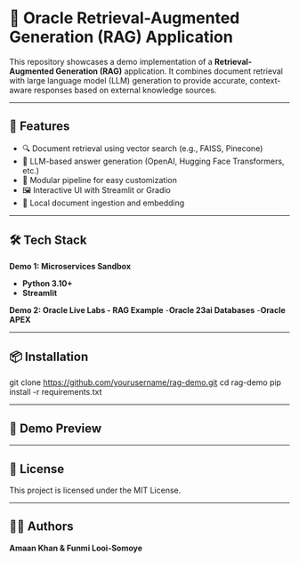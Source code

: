 # 🧠 Oracle Retrieval-Augmented Generation (RAG) Application

This repository showcases a demo implementation of a **Retrieval-Augmented Generation (RAG)** application. It combines document retrieval with large language model (LLM) generation to provide accurate, context-aware responses based on external knowledge sources.

---

## 🚀 Features

- 🔍 Document retrieval using vector search (e.g., FAISS, Pinecone)
- 🤖 LLM-based answer generation (OpenAI, Hugging Face Transformers, etc.)
- 🧩 Modular pipeline for easy customization
- 🖼️ Interactive UI with Streamlit or Gradio
- 📁 Local document ingestion and embedding

---

## 🛠️ Tech Stack

**Demo 1: Microservices Sandbox**
- **Python 3.10+**
- **Streamlit**

**Demo 2: Oracle Live Labs - RAG Example**
-**Oracle 23ai Databases**
-**Oracle APEX**

---

## 📦 Installation


git clone https://github.com/yourusername/rag-demo.git
cd rag-demo
pip install -r requirements.txt

---

## 📸 Demo Preview



---

## 📄 License

This project is licensed under the MIT License.

---

## 🙋‍♀️ Authors

**Amaan Khan & Funmi Looi-Somoye**  


